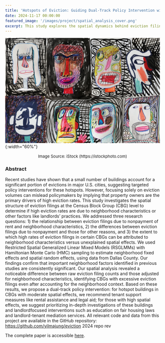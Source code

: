 ```yaml
---
title: 'Hotspots of Eviction: Guiding Dual-Track Policy Intervention with Spatial Analysis'
date: 2024-11-17 00:00:00
featured_image: '/images/project/spatial_analysis_cover.png'
excerpt: This study explores the spatial dynamics behind eviction filing hotspots in Dallas County, Texas, and suggests dual-tracked policy intervention to address the issue effectively and efficiently. The research has been accepted for presentation at the IEEE International Conference on Big Data 2024 (BigData 2024).
---
```


![](/images/project/iStock-1090916552.jpg){:width="60%"}
<p style="text-align: center;"><font size="2">Image Source: iStock (https://istockphoto.com)</font></p>

### Abstract
Recent studies have shown that a small number of buildings account for a significant portion of evictions in major U.S. cities, suggesting targeted policy interventions for these hotspots. However, focusing solely on eviction volumes can mislead policymakers by implying that property owners are the primary drivers of high eviction rates. This study investigates the spatial structure of eviction filings at the Census Block Group (CBG) level to determine if high eviction rates are due to neighborhood characteristics or other factors like landlords’ practices. We addressed three research questions: 1) the relationship between eviction filings due to nonpayment of rent and neighborhood characteristics, 2) the differences between eviction filings due to nonpayment and those for other reasons, and 3) the extent to which high rates of eviction filings in certain CBGs can be attributed to neighborhood characteristics versus unexplained spatial effects. We used Restricted Spatial Generalized Linear Mixed Models (RSGLMMs) with Hamiltonian Monte Carlo (HMC) sampling to estimate neighborhood fixed effects and spatial random effects, using data from Dallas County. Our findings confirm that important neighborhood factors identified in previous studies are consistently significant. Our spatial analysis revealed a noticeable difference between raw eviction filing counts and those adjusted for neighborhood characteristics, identifying CBGs with excessive eviction filings even after accounting for the neighborhood context. Based on these results, we propose a dual-track policy intervention: for hotspot buildings in CBGs with moderate spatial effects, we recommend tenant support measures like rental assistance and legal aid; for those with high spatial effects, we suggest prioritizing in-depth investigations of these buildings and landlordfocused interventions such as education on fair housing laws and landlord-tenant mediation services. All relevant code and data from this project are available in the GitHub repository: https://github.com/yilmajung/eviction 2024 repo rev

The complete paper is accessible [here](https://pike.psu.edu/publications/bigdata24-evict.pdf).